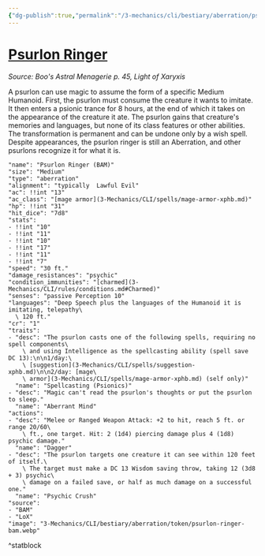 ```yaml
---
{"dg-publish":true,"permalink":"/3-mechanics/cli/bestiary/aberration/psurlon-ringer-bam/","tags":["ttrpg-cli/compendium/src/5e/bam","ttrpg-cli/monster/cr/1","ttrpg-cli/monster/size/medium","ttrpg-cli/monster/type/aberration"],"noteIcon":""}
---
```


# [Psurlon Ringer](3-Mechanics\CLI\bestiary\aberration/psurlon-ringer-bam.md)
*Source: Boo's Astral Menagerie p. 45, Light of Xaryxis*  

A psurlon can use magic to assume the form of a specific Medium Humanoid. First, the psurlon must consume the creature it wants to imitate. It then enters a psionic trance for 8 hours, at the end of which it takes on the appearance of the creature it ate. The psurlon gains that creature's memories and languages, but none of its class features or other abilities. The transformation is permanent and can be undone only by a wish spell. Despite appearances, the psurlon ringer is still an Aberration, and other psurlons recognize it for what it is.

```statblock
"name": "Psurlon Ringer (BAM)"
"size": "Medium"
"type": "aberration"
"alignment": "typically  Lawful Evil"
"ac": !!int "13"
"ac_class": "[mage armor](3-Mechanics/CLI/spells/mage-armor-xphb.md)"
"hp": !!int "31"
"hit_dice": "7d8"
"stats":
- !!int "10"
- !!int "11"
- !!int "10"
- !!int "17"
- !!int "11"
- !!int "7"
"speed": "30 ft."
"damage_resistances": "psychic"
"condition_immunities": "[charmed](3-Mechanics/CLI/rules/conditions.md#Charmed)"
"senses": "passive Perception 10"
"languages": "Deep Speech plus the languages of the Humanoid it is imitating, telepathy\
  \ 120 ft."
"cr": "1"
"traits":
- "desc": "The psurlon casts one of the following spells, requiring no spell components\
    \ and using Intelligence as the spellcasting ability (spell save DC 13):\n\n1/day:\
    \ [suggestion](3-Mechanics/CLI/spells/suggestion-xphb.md)\n\n2/day: [mage\
    \ armor](3-Mechanics/CLI/spells/mage-armor-xphb.md) (self only)"
  "name": "Spellcasting (Psionics)"
- "desc": "Magic can't read the psurlon's thoughts or put the psurlon to sleep."
  "name": "Aberrant Mind"
"actions":
- "desc": "Melee or Ranged Weapon Attack: +2 to hit, reach 5 ft. or range 20/60\
    \ ft., one target. Hit: 2 (1d4) piercing damage plus 4 (1d8) psychic damage."
  "name": "Dagger"
- "desc": "The psurlon targets one creature it can see within 120 feet of itself.\
    \ The target must make a DC 13 Wisdom saving throw, taking 12 (3d8 + 3) psychic\
    \ damage on a failed save, or half as much damage on a successful one."
  "name": "Psychic Crush"
"source":
- "BAM"
- "LoX"
"image": "3-Mechanics/CLI/bestiary/aberration/token/psurlon-ringer-bam.webp"
```
^statblock